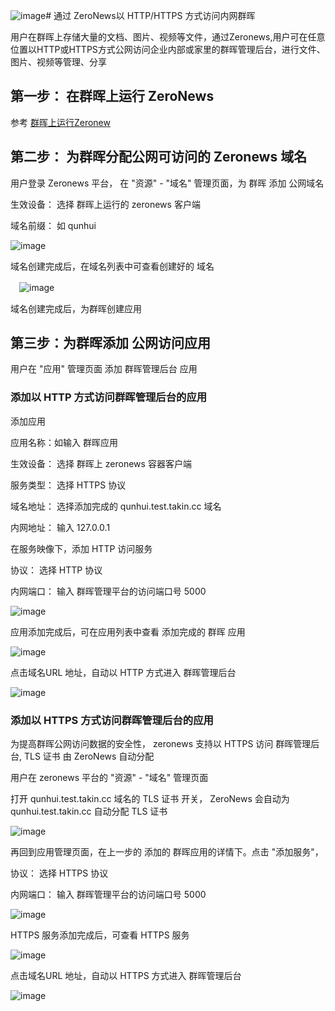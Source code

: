 ![image](https://github.com/ARPmt/arp-takin/assets/127104785/164c2cbd-a37d-47f0-938b-17f5ba4b2033)# 通过 ZeroNews以 HTTP/HTTPS 方式访问内网群晖 

  用户在群晖上存储大量的文档、图片、视频等文件，通过Zeronews,用户可在任意位置以HTTP或HTTPS方式公网访问企业内部或家里的群晖管理后台，进行文件、图片、视频等管理、分享

  ## 第一步： 在群晖上运行 ZeroNews

  参考 [群晖上运行Zeronew](doctakin.test.takin.cc)
  
  ## 第二步： 为群晖分配公网可访问的 Zeronews 域名
  
  用户登录 Zeronews 平台， 在 "资源" - "域名" 管理页面，为 群晖 添加 公网域名
  
  生效设备： 选择 群晖上运行的 zeronews 客户端
  
  域名前缀： 如 qunhui 

  ![image](https://github.com/ARPmt/arp-takin/assets/127104785/bfd0499b-a27c-4506-92a8-c3e2d94d2089)

  域名创建完成后，在域名列表中可查看创建好的 域名
  
　![image](https://github.com/ARPmt/arp-takin/assets/127104785/8950988e-5cab-4fe5-bf25-7d45f54996ab)

  域名创建完成后，为群晖创建应用

 ## 第三步：为群晖添加 公网访问应用

 用户在 "应用" 管理页面 添加 群晖管理后台 应用

 ### 添加以 HTTP 方式访问群晖管理后台的应用

添加应用
 
应用名称：如输入 群晖应用

生效设备： 选择 群晖上 zeronews 容器客户端

服务类型： 选择 HTTPS 协议

域名地址： 选择添加完成的 qunhui.test.takin.cc 域名

内网地址： 输入 127.0.0.1

在服务映像下，添加 HTTP 访问服务

协议： 选择 HTTP 协议

内网端口： 输入 群晖管理平台的访问端口号 5000

![image](https://github.com/ARPmt/arp-takin/assets/127104785/027b0527-5ddd-4fe1-8964-6820b5dc0f71)

应用添加完成后，可在应用列表中查看 添加完成的 群晖 应用

![image](https://github.com/ARPmt/arp-takin/assets/127104785/34640510-8c34-4dda-bf3f-5824d9e4b39d)

点击域名URL 地址，自动以 HTTP 方式进入 群晖管理后台

![image](https://github.com/ARPmt/arp-takin/assets/127104785/a15c8809-f2ae-47f0-b0b8-d1ee6794d2f2)

 ### 添加以 HTTPS 方式访问群晖管理后台的应用

 为提高群晖公网访问数据的安全性， zeronews 支持以 HTTPS 访问 群晖管理后台, TLS 证书 由 ZeroNews 自动分配

 用户在 zeronews 平台的 "资源" - "域名" 管理页面

 打开 qunhui.test.takin.cc 域名的 TLS 证书 开关，  ZeroNews 会自动为 qunhui.test.takin.cc  自动分配 TLS 证书

 ![image](https://github.com/ARPmt/arp-takin/assets/127104785/9e4f4799-ef1e-4309-b044-d48ddf89fe79)

 再回到应用管理页面，在上一步的 添加的 群晖应用的详情下。点击 "添加服务"， 

协议： 选择 HTTPS 协议

内网端口： 输入 群晖管理平台的访问端口号 5000

![image](https://github.com/ARPmt/arp-takin/assets/127104785/e5220442-25d8-44a6-a1f4-92da78658d74)

HTTPS 服务添加完成后，可查看 HTTPS 服务

![image](https://github.com/ARPmt/arp-takin/assets/127104785/f14d154d-23b8-4574-967c-e6fda55c0b8c)

点击域名URL 地址，自动以 HTTPS 方式进入 群晖管理后台

![image](https://github.com/ARPmt/arp-takin/assets/127104785/07585739-0dbe-40ee-a2fa-957898075f7a)


 
 



